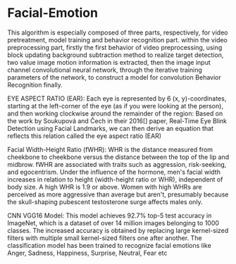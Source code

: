 # Facial-Emotion
This algorithm is especially composed of three parts, respectively, for video pretreatment,
model training and behavior recognition part. within the video preprocessing part, firstly the
first behavior of video preprocessing, using block updating background subtraction method to
realize target detection, two value image motion information is extracted, then the image input
channel convolutional neural network, through the iterative training parameters of the network,
to construct a model for convolution Behavior Recognition finally.

 EYE ASPECT RATIO (EAR):
Each eye is represented by 6 (x, y)-coordinates, starting at the left-corner of the eye (as if you
were looking at the person), and then working clockwise around the remainder of the region:
Based on the work by Soukupová and Čech in their 2016[] paper, Real-Time Eye Blink
Detection using Facial Landmarks, we can then derive an equation that reflects this relation
called the eye aspect ratio (EAR)

Facial Width-Height Ratio (fWHR): 
WHR is the distance measured from cheekbone to cheekbone versus the distance between the top of the lip and midbrow. fWHR are associated with traits such as aggression, risk-seeking, and egocentrism. Under the influence of the hormone, men's facial width increases in relation to height (width-height ratio or WHR), independent of body size. A high WHR is 1.9 or above. Women with high WHRs are perceived as more aggressive than average but aren't, presumably because the skull-shaping pubescent testosterone surge affects males only.


CNN VGG16 Model: 
This model achieves 92.7% top-5 test accuracy in ImageNet, which is a dataset of over 14 million images belonging to 1000 classes. The increased accuracy is obtained by replacing large kernel-sized filters with multiple small kernel-sized filters one after another. The classification model has been trained to recognize facial emotions like Anger, Sadness, Happiness, Surprise, Neutral, Fear etc
